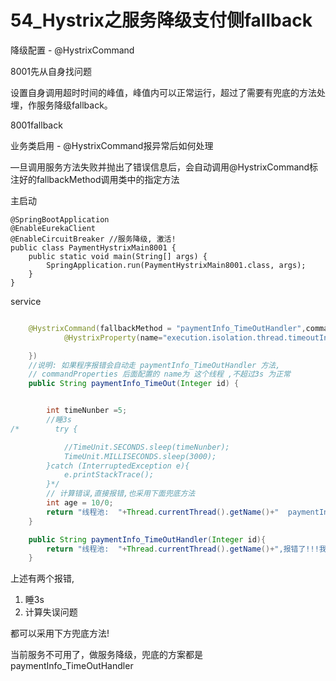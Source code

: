 # 54_Hystrix之服务降级支付侧fallback

降级配置 - @HystrixCommand

8001先从自身找问题

设置自身调用超时时间的峰值，峰值内可以正常运行，超过了需要有兜底的方法处埋，作服务降级fallback。

8001fallback

业务类启用 - @HystrixCommand报异常后如何处理

—旦调用服务方法失败并抛出了错误信息后，会自动调用@HystrixCommand标注好的fallbackMethod调用类中的指定方法

主启动

```
@SpringBootApplication
@EnableEurekaClient
@EnableCircuitBreaker //服务降级, 激活!
public class PaymentHystrixMain8001 {
    public static void main(String[] args) {
        SpringApplication.run(PaymentHystrixMain8001.class, args);
    }
}
```

service

```java

    @HystrixCommand(fallbackMethod = "paymentInfo_TimeOutHandler",commandProperties = {
            @HystrixProperty(name="execution.isolation.thread.timeoutInMilliseconds",value="2000")

    })
    //说明: 如果程序报错会自动走 paymentInfo_TimeOutHandler 方法,
    // commandProperties 后面配置的 name为 这个线程 ,不超过3s 为正常
    public String paymentInfo_TimeOut(Integer id) {


        int timeNunber =5;
        //睡3s
/*        try {

            //TimeUnit.SECONDS.sleep(timeNunber);
            TimeUnit.MILLISECONDS.sleep(3000);
        }catch (InterruptedException e){
            e.printStackTrace();
        }*/
        // 计算错误,直接报错,也采用下面兜底方法
        int age = 10/0;
        return "线程池:  "+Thread.currentThread().getName()+"  paymentInfo_TimeOut,id: "+id+"O(∩_∩)O哈哈~";
    }

    public String paymentInfo_TimeOutHandler(Integer id){
        return "线程池:  "+Thread.currentThread().getName()+",报错了!!!我是兜底方法  paymentInfo_TimeOutHandler,id: "+id+"o(╥﹏╥)o";
    }
```

 

上述有两个报错,

1. 睡3s
2. 计算失误问题

都可以采用下方兜底方法!

当前服务不可用了，做服务降级，兜底的方案都是paymentInfo_TimeOutHandler